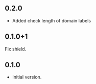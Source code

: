 ## 0.2.0

- Added check length of domain labels

## 0.1.0+1

Fix shield.

## 0.1.0

- Initial version.
